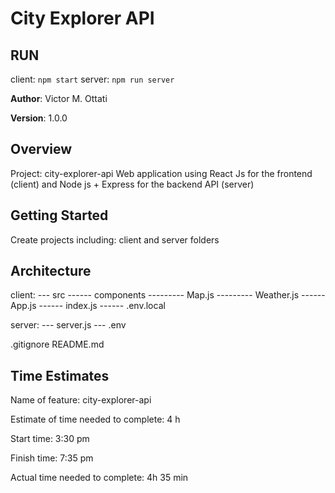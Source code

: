 # City Explorer API

## RUN

client: `npm start`
server: `npm run server`

**Author**: Victor M. Ottati

**Version**: 1.0.0

## Overview

Project: city-explorer-api
Web application using React Js for the frontend (client) and
Node js + Express for the backend API (server)

## Getting Started

Create projects including: client and server folders

## Architecture

client:
--- src
------ components
--------- Map.js
--------- Weather.js
------ App.js
------ index.js
------ .env.local

server:
--- server.js
--- .env

.gitignore
README.md

## Time Estimates

Name of feature: city-explorer-api

Estimate of time needed to complete: 4 h

Start time: 3:30 pm

Finish time: 7:35 pm

Actual time needed to complete: 4h 35 min
